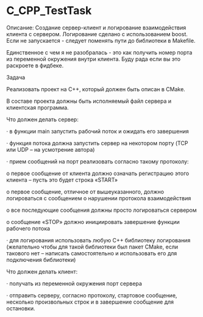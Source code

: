 # C_CPP_TestTask

Описание: 
Создание сервер-клиент и логирование взаимодействия клиента с сервером.
Логирование сделано с использованием boost. Если не запускается - следует поменять пути до библиотеки в Makefile. 


Единственное с чем я не разобралась - это как получить номер порта из переменной окружения внутри клиента. Буду рада если вы это раскроете в фидбеке. 






Задача

Реализовать проект на C++, который должен быть описан в CMake.

В составе проекта должны быть исполняемый файл сервера и клиентская программа.

Что должен делать сервер:

·       в функции main запустить рабочий поток и ожидать его завершения

·       функция потока должна запустить сервер на некотором порту (TCP или UDP – на усмотрение автора)

·       прием сообщений на порт реализовать согласно такому протоколу:

o   первое сообщение от клиента должно означать регистрацию этого клиента – пусть это будет строка «START»

o   первое сообщение, отличное от вышеуказанного, должно логироваться с сообщением о нарушении протокола взаимодействия

o   все последующие сообщения должны просто логироваться сервером

o   сообщение «STOP» должно инициировать завершение функции рабочего потока

·       для логирования использовать любую C++ библиотеку логирования (желательно чтобы для такой библиотеки был пакет CMake, если такового нет – написать самостоятельно и использовать его для подключения библиотеки)

Что должен делать клиент:

·       получать из переменной окружения порт сервера

·       отправить серверу, согласно протоколу, стартовое сообщение, несколько произвольных строк и в завершение сообщение для остановки.
